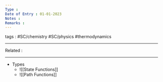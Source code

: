 ```yaml
---
Type : 
Date of Entry : 01-01-2023
Notes : 
Remarks :  
---
```

 tags :  #SC/chemistry #SC/physics #thermodynamics
 
---
Related :  

---

- Types
	- ![[State Functions]]
	- ![[Path Functions]]

